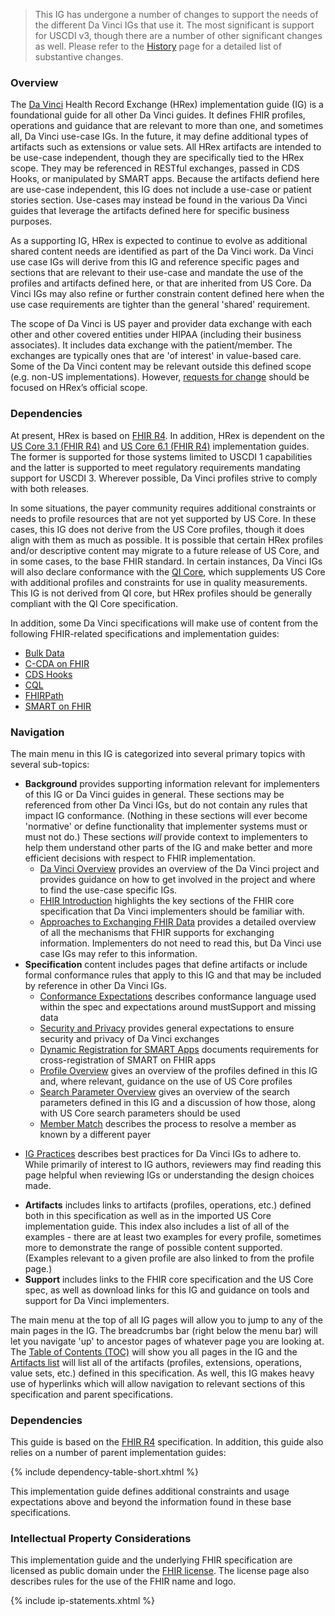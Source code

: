   <blockquote class="note-to-balloters">
    <p>
      This IG has undergone a number of changes to support the needs of the different Da Vinci IGs that use it.  The most significant is support for USCDI v3, though there are a number
      of other significant changes as well.  Please refer to the <a href="history.html">History</a> page for a detailed list of substantive changes.
    </p>
  </blockquote>
  
### Overview

The [Da Vinci](https://confluence.hl7.org/display/DVP) Health Record Exchange (HRex) implementation guide (IG) is a foundational guide for all other Da Vinci guides.  It defines FHIR profiles, operations and guidance that are relevant to more than one, and sometimes all, Da Vinci use-case IGs.  In the future, it may define additional types of artifacts such as extensions or value sets.  All HRex artifacts are intended to be use-case independent, though they are specifically tied to the HRex scope.  They may be referenced in RESTful exchanges, passed in CDS Hooks, or manipulated by SMART apps.  Because the artifacts defiend here are use-case independent, this IG does not include a use-case or patient stories section.  Use-cases may instead be found in the various Da Vinci guides that leverage the artifacts defined here for specific business purposes.

As a supporting IG, HRex is expected to continue to evolve as additional shared content needs are identified as part of the Da Vinci work.  Da Vinci use case IGs will derive from this IG and reference specific pages and sections that are relevant to their use-case and mandate the use of the profiles and artifacts defined here, or that are inherited from US Core.  Da Vinci IGs may also refine or further constrain content defined here when the use case requirements are tighter than the general 'shared' requirement.

The scope of Da Vinci is US payer and provider data exchange with each other and other covered entities under HIPAA (including their business associates).  It includes data exchange with the patient/member.  The exchanges are typically ones that are 'of interest' in value-based care.  Some of the Da Vinci content may be relevant outside this defined scope (e.g. non-US implementations). However, [requests for change](http://hl7.org/fhir-issues) should be focused on HRex’s official scope.


### Dependencies

<div class="modified-content" markdown="1">

At present, HRex is based on [FHIR R4]({{site.data.fhir.path}}).  In addition, HRex is dependent on the [US Core 3.1 (FHIR R4)]({{site.data.fhir.ver.uscore3}}) and [US Core 6.1 (FHIR R4)]({{site.data.fhir.ver.uscore6}}) implementation guides.  The former is supported for those systems limited to USCDI 1 capabilities and the latter is supported to meet regulatory requirements mandating support for USCDI 3.  Wherever possible, Da Vinci profiles strive to comply with both releases.

In some situations, the payer community requires additional constraints or needs to profile resources that are not yet supported by US Core.  In these cases, this IG does not derive from the US Core profiles, though it does align with them as much as possible.  It is possible that certain HRex profiles and/or descriptive content may migrate to a future release of US Core, and in some cases, to the base FHIR standard.  In certain instances, Da Vinci IGs will also declare conformance with the [QI Core](http://hl7.org/fhir/us/qicore), which supplements US Core with additional profiles and constraints for use in quality measurements.  This IG is not derived from QI core, but HRex profiles should be generally compliant with the QI Core specification.

</div>

In addition, some Da Vinci specifications will make use of content from the following FHIR-related specifications and implementation guides:
* [Bulk Data](https://hl7.org/fhir/uv/bulkdata)
* [C-CDA on FHIR](http://www.hl7.org/fhir/us/ccda)
* [CDS Hooks](https://cds-hooks.org)
* [CQL](https://cql.hl7.org)
* [FHIRPath](http://hl7.org/fhirpath)
* [SMART on FHIR](http://www.hl7.org/fhir/smart-app-launch)


### Navigation

The main menu in this IG is categorized into several primary topics with several sub-topics:

* **Background** provides supporting information relevant for implementers of this IG or Da Vinci guides in general.  These sections may be referenced from other Da Vinci IGs, but do not contain any rules that impact IG conformance.  (Nothing in these sections will ever become 'normative' or define functionality that implementer systems must or must not do.)  These sections *will* provide context to implementers to help them understand other parts of the IG and make better and more efficient decisions with respect to FHIR implementation.
  * [Da Vinci Overview](http://hl7.org/about/davinci) provides an overview of the Da Vinci project and provides guidance on how to get involved in the project and where to find the use-case specific IGs.
  * [FHIR Introduction](fhir.html) highlights the key sections of the FHIR core specification that Da Vinci implementers should be familiar with.
  * [Approaches to Exchanging FHIR Data](exchanging.html) provides a detailed overview of all the mechanisms that FHIR supports for exchanging information.  Implementers do not need to read this, but Da Vinci use case IGs may refer to this information.
* **Specification** content includes pages that define artifacts or include formal conformance rules that apply to this IG and that may be included by reference in other Da Vinci IGs.
  * [Conformance Expectations](conformance.html) describes conformance language used within the spec and expectations around mustSupport and missing data
  * [Security and Privacy](security.html) provides general expectations to ensure security and privacy of Da Vinci exchanges
  * [Dynamic Registration for SMART Apps](smart-app-reg.html) documents requirements for cross-registration of SMART on FHIR apps
  * [Profile Overview](profiles.html) gives an overview of the profiles defined in this IG and, where relevant, guidance on the use of US Core profiles
  * [Search Parameter Overview](profiles.html) gives an overview of the search parameters defined in this IG and a discussion of how those, along with US Core search parameters should be used
  * [Member Match](OperationDefinition-member-match.html) describes the process to resolve a member as known by a different payer

<div class="new-content" markdown="1">
  
  * [IG Practices](goodpractice.html) describes best practices for Da Vinci IGs to adhere to.  While primarily of interest to IG authors, reviewers may find reading this page helpful when reviewing IGs or understanding the design choices made.
  
<div class="new-content" markdown="1">
  
* **Artifacts** includes links to artifacts (profiles, operations, etc.) defined both in this specification as well as in the imported US Core implementation guide.  This index also includes a list of all of the examples - there are at least two examples for every profile, sometimes more to demonstrate the range of possible content supported.  (Examples relevant to a given profile are also linked to from the profile page.)
* **Support** includes links to the FHIR core specification and the US Core spec, as well as download links for this IG and guidance on tools and support for Da Vinci implementers.

The main menu at the top of all IG pages will allow you to jump to any of the main pages in the IG.  The breadcrumbs bar (right below the menu bar) will let you navigate 'up' to ancestor pages of whatever page you are looking at.  The [Table of Contents (TOC)](toc.html) will show you all pages in the IG and the [Artifacts list](artifacts.html) will list all of the artifacts (profiles, extensions, operations, value sets, etc.) defined in this specification.  As well, this IG makes heavy use of hyperlinks which will allow navigation to relevant sections of this specification and parent specifications.  

<div class="new-content" markdown="1">

### Dependencies
This guide is based on the [FHIR R4]({{site.data.fhir.path}}) specification.  In addition, this guide also relies on a number of parent implementation guides:

{% include dependency-table-short.xhtml %}

This implementation guide defines additional constraints and usage expectations above and beyond the information found in these base specifications.

### Intellectual Property Considerations
This implementation guide and the underlying FHIR specification are licensed as public domain under the [FHIR license](http://hl7.org/fhir/R4/license.html#license). The license page also describes rules for the use of the FHIR name and logo.

{% include ip-statements.xhtml %}

</div>